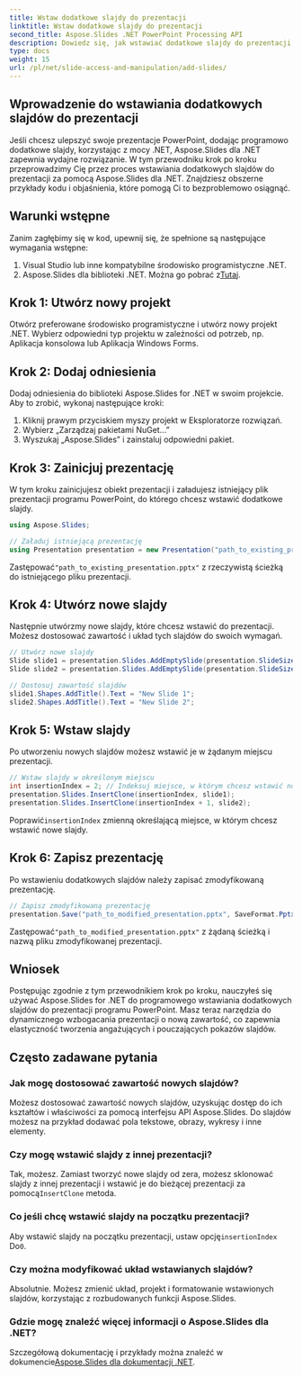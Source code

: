 ```yaml
---
title: Wstaw dodatkowe slajdy do prezentacji
linktitle: Wstaw dodatkowe slajdy do prezentacji
second_title: Aspose.Slides .NET PowerPoint Processing API
description: Dowiedz się, jak wstawiać dodatkowe slajdy do prezentacji programu PowerPoint za pomocą Aspose.Slides dla .NET. Ten przewodnik krok po kroku zawiera przykłady kodu źródłowego i szczegółowe instrukcje dotyczące płynnego ulepszania prezentacji. Zawiera konfigurowalną treść, wskazówki dotyczące wstawiania i często zadawane pytania.
type: docs
weight: 15
url: /pl/net/slide-access-and-manipulation/add-slides/
---
```


## Wprowadzenie do wstawiania dodatkowych slajdów do prezentacji

Jeśli chcesz ulepszyć swoje prezentacje PowerPoint, dodając programowo dodatkowe slajdy, korzystając z mocy .NET, Aspose.Slides dla .NET zapewnia wydajne rozwiązanie. W tym przewodniku krok po kroku przeprowadzimy Cię przez proces wstawiania dodatkowych slajdów do prezentacji za pomocą Aspose.Slides dla .NET. Znajdziesz obszerne przykłady kodu i objaśnienia, które pomogą Ci to bezproblemowo osiągnąć.

## Warunki wstępne

Zanim zagłębimy się w kod, upewnij się, że spełnione są następujące wymagania wstępne:

1. Visual Studio lub inne kompatybilne środowisko programistyczne .NET.
2.  Aspose.Slides dla biblioteki .NET. Można go pobrać z[Tutaj](https://releases.aspose.com/slides/net/).

## Krok 1: Utwórz nowy projekt

Otwórz preferowane środowisko programistyczne i utwórz nowy projekt .NET. Wybierz odpowiedni typ projektu w zależności od potrzeb, np. Aplikacja konsolowa lub Aplikacja Windows Forms.

## Krok 2: Dodaj odniesienia

Dodaj odniesienia do biblioteki Aspose.Slides for .NET w swoim projekcie. Aby to zrobić, wykonaj następujące kroki:

1. Kliknij prawym przyciskiem myszy projekt w Eksploratorze rozwiązań.
2. Wybierz „Zarządzaj pakietami NuGet…”
3. Wyszukaj „Aspose.Slides” i zainstaluj odpowiedni pakiet.

## Krok 3: Zainicjuj prezentację

W tym kroku zainicjujesz obiekt prezentacji i załadujesz istniejący plik prezentacji programu PowerPoint, do którego chcesz wstawić dodatkowe slajdy.

```csharp
using Aspose.Slides;

// Załaduj istniejącą prezentację
using Presentation presentation = new Presentation("path_to_existing_presentation.pptx");
```

 Zastępować`"path_to_existing_presentation.pptx"` z rzeczywistą ścieżką do istniejącego pliku prezentacji.

## Krok 4: Utwórz nowe slajdy

Następnie utwórzmy nowe slajdy, które chcesz wstawić do prezentacji. Możesz dostosować zawartość i układ tych slajdów do swoich wymagań.

```csharp
// Utwórz nowe slajdy
Slide slide1 = presentation.Slides.AddEmptySlide(presentation.SlideSize);
Slide slide2 = presentation.Slides.AddEmptySlide(presentation.SlideSize);

// Dostosuj zawartość slajdów
slide1.Shapes.AddTitle().Text = "New Slide 1";
slide2.Shapes.AddTitle().Text = "New Slide 2";
```

## Krok 5: Wstaw slajdy

Po utworzeniu nowych slajdów możesz wstawić je w żądanym miejscu prezentacji.

```csharp
// Wstaw slajdy w określonym miejscu
int insertionIndex = 2; // Indeksuj miejsce, w którym chcesz wstawić nowe slajdy
presentation.Slides.InsertClone(insertionIndex, slide1);
presentation.Slides.InsertClone(insertionIndex + 1, slide2);
```

 Poprawić`insertionIndex` zmienną określającą miejsce, w którym chcesz wstawić nowe slajdy.

## Krok 6: Zapisz prezentację

Po wstawieniu dodatkowych slajdów należy zapisać zmodyfikowaną prezentację.

```csharp
// Zapisz zmodyfikowaną prezentację
presentation.Save("path_to_modified_presentation.pptx", SaveFormat.Pptx);
```

 Zastępować`"path_to_modified_presentation.pptx"` z żądaną ścieżką i nazwą pliku zmodyfikowanej prezentacji.

## Wniosek

Postępując zgodnie z tym przewodnikiem krok po kroku, nauczyłeś się używać Aspose.Slides for .NET do programowego wstawiania dodatkowych slajdów do prezentacji programu PowerPoint. Masz teraz narzędzia do dynamicznego wzbogacania prezentacji o nową zawartość, co zapewnia elastyczność tworzenia angażujących i pouczających pokazów slajdów.

## Często zadawane pytania

### Jak mogę dostosować zawartość nowych slajdów?

Możesz dostosować zawartość nowych slajdów, uzyskując dostęp do ich kształtów i właściwości za pomocą interfejsu API Aspose.Slides. Do slajdów możesz na przykład dodawać pola tekstowe, obrazy, wykresy i inne elementy.

### Czy mogę wstawić slajdy z innej prezentacji?

 Tak, możesz. Zamiast tworzyć nowe slajdy od zera, możesz sklonować slajdy z innej prezentacji i wstawić je do bieżącej prezentacji za pomocą`InsertClone` metoda.

### Co jeśli chcę wstawić slajdy na początku prezentacji?

 Aby wstawić slajdy na początku prezentacji, ustaw opcję`insertionIndex` Do`0`.

### Czy można modyfikować układ wstawianych slajdów?

Absolutnie. Możesz zmienić układ, projekt i formatowanie wstawionych slajdów, korzystając z rozbudowanych funkcji Aspose.Slides.

### Gdzie mogę znaleźć więcej informacji o Aspose.Slides dla .NET?

 Szczegółową dokumentację i przykłady można znaleźć w dokumencie[Aspose.Slides dla dokumentacji .NET](https://reference.aspose.com/slides/net/).